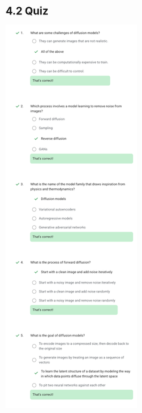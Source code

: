 # 4.2 Quiz

![gh](https://raw.githubusercontent.com/SeanChenR/img_gif/main/myimage/1743388989000vqlqrf.png)
